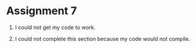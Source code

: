 # Assignment 7

1. I could not get my code to work.

2. I could not complete this section because my code would not compile. 

